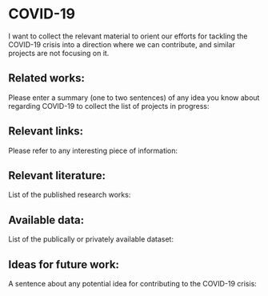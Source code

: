 # COVID-19
I want to collect the relevant material to orient our efforts for tackling the COVID-19 crisis into a direction where we can contribute, and similar projects are not focusing on it.

## Related works:
Please enter a summary (one to two sentences) of any idea you know about regarding COVID-19 to collect the list of projects in progress:

## Relevant links:
Please refer to any interesting piece of information:

## Relevant literature:
List of the published research works:

## Available data:
List of the publically or privately available dataset: 

## Ideas for future work:
A sentence about any potential idea for contributing to the COVID-19 crisis:
